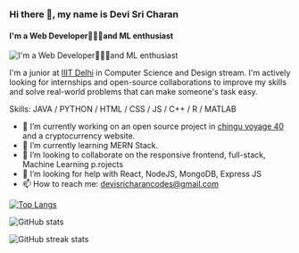 ### Hi there 👋, my name is Devi Sri Charan
#### I'm a Web Developer👨🏼‍💻and ML enthusiast
![I'm a Web Developer👨🏼‍💻and ML enthusiast](https://user-images.githubusercontent.com/88871184/182323596-22e843cb-d4ea-4db4-9018-36f6a0c1e79c.png)

I'm a junior at [IIIT Delhi](http://iiitd.ac.in) in Computer Science and Design stream. I'm actively looking for internships and open-source collaborations to improve my skills and solve real-world problems that can make someone's task easy.

Skills: JAVA / PYTHON / HTML / CSS / JS / C++ / R / MATLAB

- 🔭 I’m currently working on an open source project in [chingu voyage 40](https://github.com/chingu-voyages/v40-bears-team-36) and a cryptocurrency website. 
- 🌱 I’m currently learning MERN Stack. 
- 👯 I’m looking to collaborate on the responsive frontend, full-stack, Machine Learning p.rojects 
- 🤔 I’m looking for help with React, NodeJS, MongoDB, Express JS 
- 📫 How to reach me: devisricharancodes@gmail.com 

[![Top Langs](https://github-readme-stats.vercel.app/api/top-langs/?username=devisri-charan)](https://github.com/anuraghazra/github-readme-stats)

![GitHub stats](https://github-readme-stats.vercel.app/api?username=devisri-charan&show_icons=true&count_private=true)  

![GitHub streak stats](https://github-readme-streak-stats.herokuapp.com/?user=devisri-charan)  
